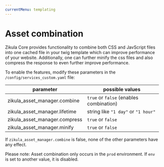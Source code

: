 ```yaml
---
currentMenu: templating
---
```

# Asset combination

Zikula Core provides functionality to combine both CSS and JavScript files into one cached file in your twig template
which can improve performance of your website. Additionally, one can further minify the css files and also compress the
response to even further improve performance.

To enable the features, modify these parameters in the `/config/services_custom.yaml` file:

| parameter                     | possible values
| ----------------------------- | --------------------------------
| zikula_asset_manager.combine  | `true` or `false` (enables combination)
| zikula_asset_manager.lifetime | string like `"1 day"` or `"1 hour"`
| zikula_asset_manager.compress | `true` or `false`
| zikula_asset_manager.minify   | `true` or `false`

If `zikula_asset_manager.combine` is false, none of the other parameters have any effect.

Please note: Asset combination only occurs in the `prod` environment. If `env` is set to another value, it is disabled.
